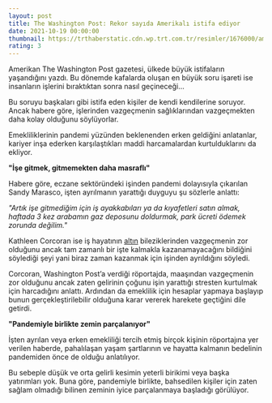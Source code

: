 ```yaml
--- 
layout: post
title: The Washington Post: Rekor sayıda Amerikalı istifa ediyor
date: 2021-10-19 00:00:00
thumbnail: https://trthaberstatic.cdn.wp.trt.com.tr/resimler/1676000/amerika-reuters-1677240.jpg
rating: 3
---
```

<p>
	Amerikan The Washington Post gazetesi, ülkede büyük istifaların yaşandığını yazdı. Bu dönemde kafalarda oluşan en büyük soru işareti ise insanların işlerini bıraktıktan sonra nasıl geçineceği...</p>
<p>
	Bu soruyu başkaları gibi istifa eden kişiler de kendi kendilerine soruyor. Ancak habere göre, işlerinden vazgeçmenin sağlıklarından vazgeçmekten daha kolay olduğunu söylüyorlar.</p>
<p>
	Emekliliklerinin pandemi yüzünden beklenenden erken geldiğini anlatanlar, kariyer inşa ederken karşılaştıkları maddi harcamalardan kurtulduklarını da ekliyor.</p>
<p>
	<strong>"İşe gitmek, gitmemekten daha masraflı"</strong></p>
<p>
	Habere göre, eczane sektöründeki işinden pandemi dolayısıyla çıkarılan Sandy Marasco, işten ayrılmanın yarattığı duyguyu şu sözlerle anlattı:</p>
<p>
	<em>"Artık işe gitmediğim için iş ayakkabıları ya da kıyafetleri satın almak, haftada 3 kez arabamın gaz deposunu doldurmak, park ücreti ödemek zorunda değilim."</em></p>
<p>
	Kathleen Corcoran ise iş hayatının <a href="https://www.trthaber.com/etiket/altin/" target="_blank">altın</a> bileziklerinden vazgeçmenin zor olduğunu ancak tam zamanlı bir işte kalmakla kazanamayacağını bildiğini söylediği şeyi yani biraz zaman kazanmak için işinden ayrıldığını söyledi.</p>
<p>
	Corcoran, Washington Post’a verdiği röportajda, maaşından vazgeçmenin zor olduğunu ancak zaten gelirinin çoğunu işin yarattığı stresten kurtulmak için harcadığını anlattı. Ardından da emeklilik için hesaplar yapmaya başlayıp bunun gerçekleştirilebilir olduğuna karar vererek harekete geçtiğini dile getirdi.</p>
<p>
	<strong>"Pandemiyle birlikte zemin parçalanıyor"</strong></p>
<p>
	İşten ayrılan veya erken emekliliği tercih etmiş birçok kişinin röportajına yer verilen haberde, pahalılaşan yaşam şartlarının ve hayatta kalmanın bedelinin pandemiden önce de olduğu anlatılıyor.</p>
<p>
	Bu sebeple düşük ve orta gelirli kesimin yeterli birikimi veya başka yatırımları yok. Buna göre, pandemiyle birlikte, bahsedilen kişiler için zaten sağlam olmadığı bilinen zeminin iyice parçalanmaya başladığı görülüyor.</p>
